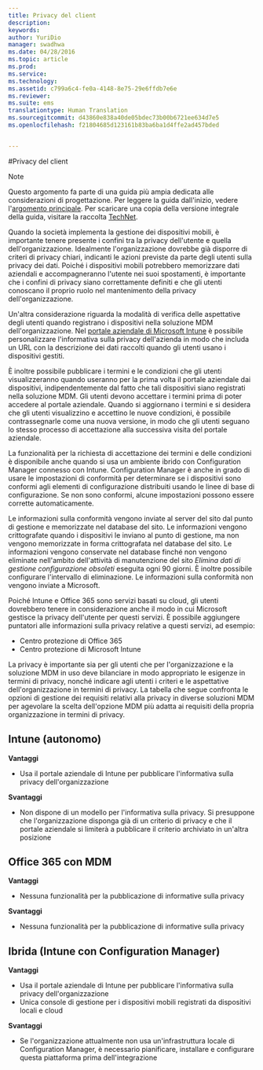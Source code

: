 ```yaml
---
title: Privacy del client
description: 
keywords: 
author: YuriDio
manager: swadhwa
ms.date: 04/28/2016
ms.topic: article
ms.prod: 
ms.service: 
ms.technology: 
ms.assetid: c799a6c4-fe0a-4148-8e75-29e6ffdb7e6e
ms.reviewer: 
ms.suite: ems
translationtype: Human Translation
ms.sourcegitcommit: d43860e838a40de05bdec73b00b6721ee634d7e5
ms.openlocfilehash: f21804685d123161b83ba6ba1d4ffe2ad457bded


---
```


#Privacy del client

>[!NOTE]
>Questo argomento fa parte di una guida più ampia dedicata alle considerazioni di progettazione. Per leggere la guida dall'inizio, vedere l'[argomento principale](mdm-design-considerations-guide.md). Per scaricare una copia della versione integrale della guida, visitare la raccolta [TechNet](https://gallery.technet.microsoft.com/Mobile-Device-Management-7d401582).

Quando la società implementa la gestione dei dispositivi mobili, è importante tenere presente i confini tra la privacy dell'utente e quella dell'organizzazione. Idealmente l'organizzazione dovrebbe già disporre di criteri di privacy chiari, indicanti le azioni previste da parte degli utenti sulla privacy dei dati. Poiché i dispositivi mobili potrebbero memorizzare dati aziendali e accompagneranno l'utente nei suoi spostamenti, è importante che i confini di privacy siano correttamente definiti e che gli utenti conoscano il proprio ruolo nel mantenimento della privacy dell'organizzazione.
  
Un'altra considerazione riguarda la modalità di verifica delle aspettative degli utenti quando registrano i dispositivi nella soluzione MDM dell'organizzazione. Nel [portale aziendale di Microsoft Intune](https://technet.microsoft.com/library/dn646957.aspx) è possibile personalizzare l'informativa sulla privacy dell'azienda in modo che includa un URL con la descrizione dei dati raccolti quando gli utenti usano i dispositivi gestiti.
 
È inoltre possibile pubblicare i termini e le condizioni che gli utenti visualizzeranno quando useranno per la prima volta il portale aziendale dai dispositivi, indipendentemente dal fatto che tali dispositivi siano registrati nella soluzione MDM. Gli utenti devono accettare i termini prima di poter accedere al portale aziendale. Quando si aggiornano i termini e si desidera che gli utenti visualizzino e accettino le nuove condizioni, è possibile contrassegnarle come una nuova versione, in modo che gli utenti seguano lo stesso processo di accettazione alla successiva visita del portale aziendale. 

La funzionalità per la richiesta di accettazione dei termini e delle condizioni è disponibile anche quando si usa un ambiente ibrido con Configuration Manager connesso con Intune. Configuration Manager è anche in grado di usare le impostazioni di conformità per determinare se i dispositivi sono conformi agli elementi di configurazione distribuiti usando le linee di base di configurazione. Se non sono conformi, alcune impostazioni possono essere corrette automaticamente. 

Le informazioni sulla conformità vengono inviate al server del sito dal punto di gestione e memorizzate nel database del sito. Le informazioni vengono crittografate quando i dispositivi le inviano al punto di gestione, ma non vengono memorizzate in forma crittografata nel database del sito. Le informazioni vengono conservate nel database finché non vengono eliminate nell'ambito dell'attività di manutenzione del sito *Elimina dati di gestione configurazione obsoleti* eseguita ogni 90 giorni.  È inoltre possibile configurare l'intervallo di eliminazione. Le informazioni sulla conformità non vengono inviate a Microsoft.

Poiché Intune e Office 365 sono servizi basati su cloud, gli utenti dovrebbero tenere in considerazione anche il modo in cui Microsoft gestisce la privacy dell'utente per questi servizi. È possibile aggiungere puntatori alle informazioni sulla privacy relative a questi servizi, ad esempio:

- Centro protezione di Office 365
- Centro protezione di Microsoft Intune

La privacy è importante sia per gli utenti che per l'organizzazione e la soluzione MDM in uso deve bilanciare in modo appropriato le esigenze in termini di privacy, nonché indicare agli utenti i criteri e le aspettative dell'organizzazione in termini di privacy. La tabella che segue confronta le opzioni di gestione dei requisiti relativi alla privacy in diverse soluzioni MDM per agevolare la scelta dell'opzione MDM più adatta ai requisiti della propria organizzazione in termini di privacy.

## Intune (autonomo)

**Vantaggi**

- Usa il portale aziendale di Intune per pubblicare l'informativa sulla privacy dell'organizzazione

**Svantaggi**

- Non dispone di un modello per l'informativa sulla privacy. Si presuppone che l'organizzazione disponga già di un criterio di privacy e che il portale aziendale si limiterà a pubblicare il criterio archiviato in un'altra posizione

## Office 365 con MDM

**Vantaggi**

- Nessuna funzionalità per la pubblicazione di informative sulla privacy

**Svantaggi**

- Nessuna funzionalità per la pubblicazione di informative sulla privacy

## Ibrida (Intune con Configuration Manager)

**Vantaggi**

- Usa il portale aziendale di Intune per pubblicare l'informativa sulla privacy dell'organizzazione
- Unica console di gestione per i dispositivi mobili registrati da dispositivi locali e cloud

**Svantaggi**

- Se l'organizzazione attualmente non usa un'infrastruttura locale di Configuration Manager, è necessario pianificare, installare e configurare questa piattaforma prima dell'integrazione




<!--HONumber=Jun16_HO4-->


